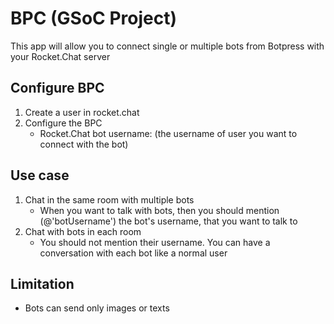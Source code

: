# BPC (GSoC Project)
This app will allow you to connect single or multiple bots from Botpress with your Rocket.Chat server

## Configure BPC
 1. Create a user in rocket.chat
 2. Configure the BPC
    * Rocket.Chat bot username: (the username of user you want to connect with the bot)

## Use case
 1. Chat in the same room with multiple bots
    - When you want to talk with bots, then you should mention (@'botUsername') the bot's username, that you want to talk to
 2. Chat with bots in each room
    - You should not mention their username. You can have a conversation with each bot like a normal user

## Limitation
 - Bots can send only images or texts
